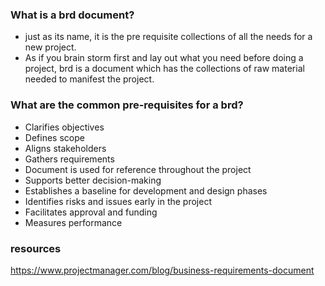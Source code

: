 ### What is a brd document? 
- just as its name, it is the pre requisite collections of all the needs for a new project. 
- As if you brain storm first and lay out what you need before doing a project, brd is a document which has the collections of raw material needed to manifest the project. 

### What are the common pre-requisites for a brd?
- Clarifies objectives
- Defines scope
- Aligns stakeholders
- Gathers requirements
- Document is used for reference throughout the project
- Supports better decision-making
- Establishes a baseline for development and design phases
- Identifies risks and issues early in the project
- Facilitates approval and funding
- Measures performance

### resources
https://www.projectmanager.com/blog/business-requirements-document